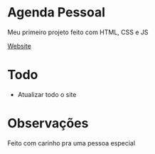 # Agenda Pessoal

Meu primeiro projeto feito com HTML, CSS e JS

[Website](https://migliorelli.github.io/agenda-pessoal/)

# Todo
- Atualizar todo o site

# Observações

Feito com carinho pra uma pessoa especial
